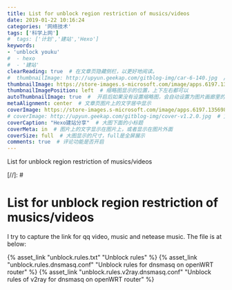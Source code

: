 ```yaml
---
title: List for unblock region restriction of musics/videos
date: 2019-01-22 10:16:24
categories: '网络技术'
tags: ['科学上网']	
#  tags: ['计划','建站','Hexo']
keywords:
- 'unblock youku'
#  - hexo
#  - '建站'
clearReading: true  # 在文章页隐藏侧栏，以更好地阅读。
#  thumbnailImage: http://upyun.geekap.com/gitblog-img/car-6-140.jpg  //首页文章列表显示的缩略图
thumbnailImage: https://store-images.s-microsoft.com/image/apps.6197.13569891971238701.dab36319-31db-42e5-b32b-edb97c11d8b7.b4ec6763-6d93-4369-87b7-81c25913395f?mode=scale&q=90&h=1080&w=1920  # 首页文章列表显示的缩略图	
thumbnailImagePosition: left  # 缩略图显示的位置，上下左右都可以
autoThumbnailImage: true  #  开启后如果没有设置缩略图，会自动设置为图片画廊里的第一张，或者其他文章的图。
metaAlignment: center  # 文章页图片上的文字居中显示
coverImage: https://store-images.s-microsoft.com/image/apps.6197.13569891971238701.dab36319-31db-42e5-b32b-edb97c11d8b7.b4ec6763-6d93-4369-87b7-81c25913395f?mode=scale&q=90&h=1080&w=1920  # 文章页最上面的那个大图
# coverImage: http://upyun.geekap.com/gitblog-img/cover-v1.2.0.jpg  # 文章页最上面的那个大图
coverCaption: "Hexo建站分享"  # 大图下面的小标题
coverMeta: in  # 图片上的文字显示在图片上，或者显示在图片外面
coverSize: full  # 大图显示的尺寸，full是全屏展示
comments: true  # 评论功能是否开启
---
```



List for unblock region restriction of musics/videos
<!-- excerpt -->

[//]: # <!-- more -->

# List for unblock region restriction of musics/videos

<!-- toc -->


I try to capture the link for qq video, music and netease music. The file is at below:

{% asset_link "unblock.rules.txt" "Unblock rules" %}
{% asset_link "unblock.rules.dnsmasq.conf" "Unblock rules for dnsmasq on openWRT router" %}
{% asset_link "unblock.rules.v2ray.dnsmasq.conf" "Unblock rules of v2ray for dnsmasq on openWRT router" %}
